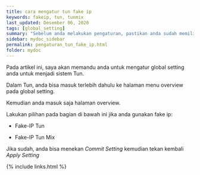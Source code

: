 ```yaml
---
title: cara mengatur tun fake ip
keywords: fakeip, tun, tunmix
last_updated: Desember 06, 2020
tags: [global_setting]
summary: "Sebelum anda melakukan pengaturan, pastikan anda sudah memiliki sebuah konfigurasi."
sidebar: mydoc_sidebar
permalink: pengaturan_tun_fake_ip.html
folder: mydoc
---
```


Pada artikel ini, saya akan memandu anda untuk mengatur global setting anda untuk menjadi sistem Tun.

Dalam Tun, anda bisa masuk terlebih dahulu ke halaman menu overview pada global setting.

Kemudian anda masuk saja halaman overview.

Lakukan pilihan pada bagian di bawah ini jika anda gunakan fake ip:

- Fake-IP Tun

- Fake-IP Tun Mix

Jika sudah, anda bisa menekan *Commit Setting* kemudian tekan kembali *Apply Setting*

{% include links.html %}
